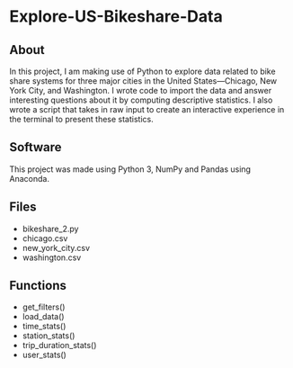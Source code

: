 # Explore-US-Bikeshare-Data

## About
In this project, I am making use of Python to explore data related to bike share systems for three major cities in the United States—Chicago, New York City, and Washington. I wrote code to import the data and answer interesting questions about it by computing descriptive statistics. I also wrote a script that takes in raw input to create an interactive experience in the terminal to present these statistics.

## Software
This project was made using Python 3, NumPy and Pandas using Anaconda.

## Files
<ul>
<li>bikeshare_2.py</li>
<li>chicago.csv</li>
<li>new_york_city.csv</li>
<li>washington.csv</li>
</ul>

## Functions
<ul>
<li>get_filters()</li>
<li>load_data()</li>
<li>time_stats()</li>
<li>station_stats()</li>
<li>trip_duration_stats()</li>
<li>user_stats()</li>
</ul>
